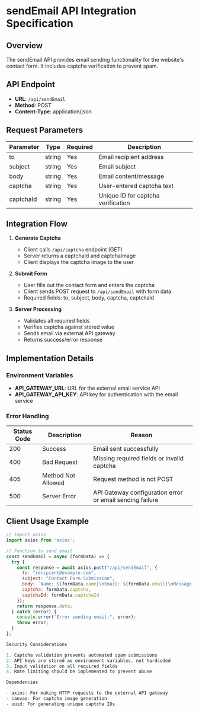  # sendEmail API Integration Specification

  ## Overview
  The sendEmail API provides email sending functionality for the website's contact form. It includes captcha verification to prevent
  spam.

  ## API Endpoint
  - **URL**: `/api/sendEmail`
  - **Method**: POST
  - **Content-Type**: application/json

  ## Request Parameters

  | Parameter | Type   | Required | Description                              |
  |-----------|--------|----------|------------------------------------------|
  | to        | string | Yes      | Email recipient address                  |
  | subject   | string | Yes      | Email subject                            |
  | body      | string | Yes      | Email content/message                    |
  | captcha   | string | Yes      | User-entered captcha text                |
  | captchaId | string | Yes      | Unique ID for captcha verification       |

  ## Integration Flow

  1. **Generate Captcha**
     - Client calls `/api/captcha` endpoint (GET)
     - Server returns a captchaId and captchaImage
     - Client displays the captcha image to the user

  2. **Submit Form**
     - User fills out the contact form and enters the captcha
     - Client sends POST request to `/api/sendEmail` with form data
     - Required fields: to, subject, body, captcha, captchaId

  3. **Server Processing**
     - Validates all required fields
     - Verifies captcha against stored value
     - Sends email via external API gateway
     - Returns success/error response

  ## Implementation Details

  ### Environment Variables
  - **API_GATEWAY_URL**: URL for the external email service API
  - **API_GATEWAY_API_KEY**: API key for authentication with the email service

  ### Error Handling

  | Status Code | Description                                  | Reason                                     |
  |-------------|----------------------------------------------|------------------------------------------- |
  | 200         | Success                                     | Email sent successfully                     |
  | 400         | Bad Request                                 | Missing required fields or invalid captcha  |
  | 405         | Method Not Allowed                          | Request method is not POST                  |
  | 500         | Server Error                                | API Gateway configuration error or email sending failure |

  ## Client Usage Example

  ```javascript
  // Import axios
  import axios from 'axios';

  // Function to send email
  const sendEmail = async (formData) => {
    try {
      const response = await axios.post("/api/sendEmail", {
        to: "recipient@example.com",
        subject: "Contact Form Submission",
        body: `Name: ${formData.name}\nEmail: ${formData.email}\nMessage: ${formData.message}`,
        captcha: formData.captcha,
        captchaId: formData.captchaId
      });
      return response.data;
    } catch (error) {
      console.error("Error sending email:", error);
      throw error;
    }
  };

  Security Considerations

  1. Captcha validation prevents automated spam submissions
  2. API keys are stored as environment variables, not hardcoded
  3. Input validation on all required fields
  4. Rate limiting should be implemented to prevent abuse

  Dependencies

  - axios: For making HTTP requests to the external API gateway
  - canvas: For captcha image generation
  - uuid: For generating unique captcha IDs
